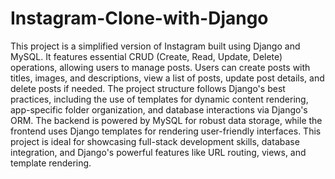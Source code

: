 # Instagram-Clone-with-Django
This project is a simplified version of Instagram built using Django and MySQL. It features essential CRUD (Create, Read, Update, Delete) operations, allowing users to manage posts. Users can create posts with titles, images, and descriptions, view a list of posts, update post details, and delete posts if needed.
The project structure follows Django's best practices, including the use of templates for dynamic content rendering, app-specific folder organization, and database interactions via Django's ORM. The backend is powered by MySQL for robust data storage, while the frontend uses Django templates for rendering user-friendly interfaces.
This project is ideal for showcasing full-stack development skills, database integration, and Django's powerful features like URL routing, views, and template rendering.
